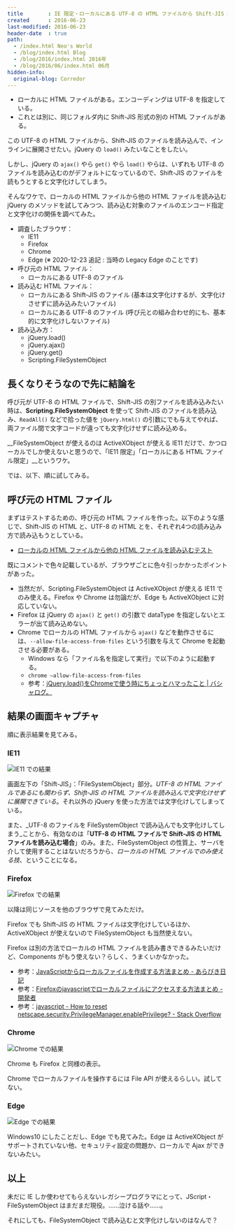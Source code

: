 ```yaml
---
title        : IE 限定・ローカルにある UTF-8 の HTML ファイルから Shift-JIS 形式のファイルを文字化けさせずに読み込む方法
created      : 2016-06-23
last-modified: 2016-06-23
header-date  : true
path:
  - /index.html Neo's World
  - /blog/index.html Blog
  - /blog/2016/index.html 2016年
  - /blog/2016/06/index.html 06月
hidden-info:
  original-blog: Corredor
---
```


- ローカルに HTML ファイルがある。エンコーディングは UTF-8 を指定している。
- これとは別に、同じフォルダ内に Shift-JIS 形式の別の HTML ファイルがある。

この UTF-8 の HTML ファイルから、Shift-JIS のファイルを読み込んで、インラインに展開させたい。jQuery の `load()` みたいなことをしたい。

しかし、jQuery の `ajax()` やら `get()` やら `load()` やらは、いずれも UTF-8 のファイルを読み込むのがデフォルトになっているので、Shift-JIS のファイルを読もうとすると文字化けしてしまう。

そんなワケで、ローカルの HTML ファイルから他の HTML ファイルを読み込む jQuery のメソッドを試してみつつ、読み込む対象のファイルのエンコード指定と文字化けの関係を調べてみた。

- 調査したブラウザ：
  - IE11
  - Firefox
  - Chrome
  - Edge (※ 2020-12-23 追記 : 当時の Legacy Edge のことです)
- 呼び元の HTML ファイル：
  - ローカルにある UTF-8 のファイル
- 読み込む HTML ファイル：
  - ローカルにある Shift-JIS のファイル (基本は文字化けするが、文字化けさせずに読み込みたいファイル)
  - ローカルにある UTF-8 のファイル (呼び元との組み合わせ的にも、基本的に文字化けしないファイル)
- 読み込み方：
  - jQuery.load()
  - jQuery.ajax()
  - jQuery.get()
  - Scripting.FileSystemObject

## 長くなりそうなので先に結論を

呼び元が UTF-8 の HTML ファイルで、Shift-JIS の別ファイルを読み込みたい時は、__Scripting.FileSystemObject__ を使って Shift-JIS のファイルを読み込み、`ReadAll()` などで拾った値を `jQuery.html()` の引数にでも与えてやれば、両ファイル間で文字コードが違っても文字化けせずに読み込める。

__FileSystemObject が使えるのは ActiveXObject が使える IE11 だけで、かつローカルでしか使えないと思うので、「IE11 限定」「ローカルにある HTML ファイル限定」__というワケ。

では、以下、順に試してみる。

## 呼び元の HTML ファイル

まずはテストするための、呼び元の HTML ファイルを作った。以下のような感じで、Shift-JIS の HTML と、UTF-8 の HTML とを、それぞれ4つの読み込み方で読み込もうとしている。

- [ローカルの HTML ファイルから他の HTML ファイルを読み込むテスト](https://gist.github.com/3d77a5eb0afb9020505ba41cb0311b89)

既にコメントで色々記載しているが、ブラウザごとに色々引っかかったポイントがあった。

- 当然だが、Scripting.FileSystemObject は ActiveXObject が使える IE11 でのみ使える。Firefox や Chrome は勿論だが、Edge も ActiveXObject に対応していない。
- Firefox は jQuery の `ajax()` と `get()` の引数で dataType を指定しないとエラーが出て読み込めない。
- Chrome でローカルの HTML ファイルから `ajax()` などを動作させるには、`--allow-file-access-from-files` という引数を与えて Chrome を起動させる必要がある。  
  - Windows なら「ファイル名を指定して実行」で以下のように起動する。
  - `chrome –allow-file-access-from-files`
  - 参考：[jQuery.load()をChromeで使う時にちょっとハマったこと | バシャログ。](http://bashalog.c-brains.jp/11/02/16-212538.php)

## 結果の画面キャプチャ

順に表示結果を見てみる。

### IE11

![IE11 での結果](23-02-01.png)

画面左下の「Shift-JIS」：「FileSystemObject」部分。_UTF-8 の HTML ファイルであるにも関わらず、Shift-JIS の HTML ファイルを読み込んで文字化けせずに展開できている_。それ以外の jQuery を使った方法では文字化けしてしまっている。

また、_UTF-8 のファイルを FileSystemObject で読み込んでも文字化けしてしまう_ことから、有効なのは「__UTF-8 の HTML ファイルで Shift-JIS の HTML ファイルを読み込む場合__」のみ。また、FileSystemObject の性質上、サーバを介して使用することはないだろうから、_ローカルの HTML ファイルでのみ使える技_、ということになる。

### Firefox

![Firefox での結果](23-02-02.png)

以降は同じソースを他のブラウザで見てみただけ。

Firefox でも Shift-JIS の HTML ファイルは文字化けしているほか、ActiveXObject が使えないので FileSystemObject も当然使えない。

Firefox は別の方法でローカルの HTML ファイルを読み書きできるみたいだけど、Components がもう使えない？らしく、うまくいかなかった。

- 参考：[JavaScriptからローカルファイルを作成する方法まとめ - あらびき日記](http://d.hatena.ne.jp/a_bicky/20110718/1311027391)
- 参考：[Firefoxのjavascriptでローカルファイルにアクセスする方法まとめ - 開発者](http://www.the-workflow.com/home/sino-kai-fa-huan-jing/firefoxnojavascriptderokarufairuniakusesusuru-fang-famatome)
- 参考：[javascript - How to reset netscape.security.PrivilegeManager.enablePrivilege? - Stack Overflow](http://stackoverflow.com/questions/1309243/how-to-reset-netscape-security-privilegemanager-enableprivilege)

### Chrome

![Chrome での結果](23-02-03.png)

Chrome も Firefox と同様の表示。

Chrome でローカルファイルを操作するには File API が使えるらしい。試してない。

### Edge

![Edge での結果](23-02-04.png)

Windows10 にしたことだし、Edge でも見てみた。Edge は ActiveXObject がサポートされていない他、セキュリティ設定の問題か、ローカルで Ajax ができないみたい。

## 以上

未だに IE しか使わせてもらえないレガシープログラマにとって、JScript・FileSystemObject はまだまだ現役。……泣ける話や……。

それにしても、FileSystemObject で読み込むと文字化けしないのはなんで？

